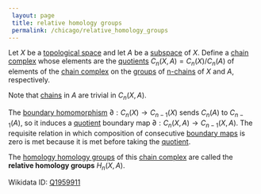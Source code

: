 ```yaml
---
 layout: page
 title: relative homology groups
 permalink: /chicago/relative_homology_groups
---
```

Let $X$ be a [topological space](https://defsmath.github.io/DefsMath/topological_space) and let $A$ be a [subspace](https://defsmath.github.io/DefsMath/subspace_topology) of $X$. Define a [chain complex](https://defsmath.github.io/DefsMath/chain_complex) whose elements are the [quotients](https://defsmath.github.io/DefsMath/quotient_by_subgroup) $C_n(X,A) = C_n(X)/C_n(A)$ of elements of the [chain complex](https://defsmath.github.io/DefsMath/chain_complex) on the [groups](https://defsmath.github.io/DefsMath/group) of [n-chains](https://defsmath.github.io/DefsMath/singular_n-chain) of $X$ and $A$, respectively. 

Note that [chains](https://defsmath.github.io/DefsMath/n-chain) in $A$ are trivial in $C_n(X,A)$. 

The [boundary homomorphism](https://defsmath.github.io/DefsMath/boundary_homomorphism) $\partial:C_n(X)\to C_{n-1}(X)$ sends $C_n(A)$ to $C_{n-1}(A)$, so it induces a [quotient](https://defsmath.github.io/DefsMath/quotient_vector_space) boundary map $\partial: C_n(X,A)\to C_{n-1}(X,A)$. The requisite relation in which composition of consecutive [boundary maps](https://defsmath.github.io/DefsMath/boundary_homomorphism) is zero is met because it is met before taking the [quotient](https://defsmath.github.io/DefsMath/#####################quotient). 

The [homology homology groups](https://defsmath.github.io/DefsMath/homology_######homology_groups) of this [chain complex](https://defsmath.github.io/DefsMath/chain_complex) are called the **relative homology groups** $H_n(X,A)$.

Wikidata ID: [Q1959911](https://www.wikidata.org/wiki/Q1959911)